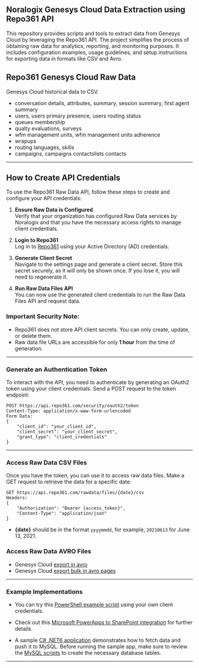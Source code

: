 ## Noralogix Genesys Cloud Data Extraction using Repo361 API
This repository provides scripts and tools to extract data from Genesys Cloud by leveraging the Repo361 API. The project simplifies the process of obtaining raw data for analytics, reporting, and monitoring purposes. 
It includes configuration examples, usage guidelines, and setup instructions for exporting data in formats like CSV and Avro.

## Repo361 Genesys Cloud Raw Data
Genesys Cloud historical data to CSV.
- conversation details, attributes, summary, session summary, first agent summary
- users, users primary presence, users routing status
- queues membership
- qualty evaluations, surveys
- wfm management units, wfm management units adherence
- wrapups
- routing languages, skills
- campaigns, campaigns contactslists contacts
   
---

## How to Create API Credentials

To use the Repo361 Raw Data API, follow these steps to create and configure your API credentials:

1. **Ensure Raw Data is Configured**  
   Verify that your organization has configured Raw Data services by Noralogix and that you have the necessary access rights to manage client credentials.

2. **Login to Repo361**  
   Log in to [Repo361](https://apps.repo361.com/) using your Active Directory (AD) credentials.

3. **Generate Client Secret**  
   Navigate to the settings page and generate a client secret. Store this secret securely, as it will only be shown once. If you lose it, you will need to regenerate it.

4. **Run Raw Data Files API**  
   You can now use the generated client credentials to run the Raw Data Files API and request data.

### Important Security Note:
- Repo361 does not store API client secrets. You can only create, update, or delete them.
- Raw data file URLs are accessible for only **1 hour** from the time of generation.

---

### Generate an Authentication Token

To interact with the API, you need to authenticate by generating an OAuth2 token using your client credentials. Send a POST request to the token endpoint:

```http
POST https://api.repo361.com/security/oauth2/token
Content-Type: application/x-www-form-urlencoded
Form Data:
{
    "client_id": "your_client_id",
    "client_secret": "your_client_secret",
    "grant_type": "client_credentials"
}
```

---

### Access Raw Data CSV Files

Once you have the token, you can use it to access raw data files. Make a GET request to retrieve the data for a specific date:

```http
GET https://api.repo361.com/rawdata/files/{date}/csv
Headers:
{
    "Authorization": "Bearer {access_token}",
    "Content-Type": "application/json"
}
```

- **{date}** should be in the format `yyyymmdd`, for example, `20210613` for June 13, 2021.

### Access Raw Data AVRO Files

- Genesys Cloud [export in avro](https://github.com/Noralogix/repo361-genesyscloud/tree/main/export) 
- Genesys Cloud [export bulk in avro pages](https://github.com/Noralogix/repo361-genesyscloud/tree/main/export-page) 
---

### Example Implementations

- You can try this [PowerShell example script](https://github.com/Noralogix/repo361-genesyscloud/blob/main/Repo361-RawData-API.ps1) using your own client credentials.

- Check out this [Microsoft PowerApps to SharePoint integration](https://www.noralogix.com/genesys/sharepoint-connector) for further details.

- A sample [C# .NET6 application](https://github.com/Noralogix/repo361-genesyscloud/tree/main/csharp-samples) demonstrates how to fetch data and push it to MySQL. Before running the sample app, make sure to review the [MySQL scripts](https://github.com/Noralogix/repo361-genesyscloud/tree/main/mysql) to create the necessary database tables.
---